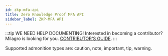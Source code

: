 ```yaml
---
id: zkp-mfa-api
title: Zero Knowledge Proof MFA API
sidebar_label: ZKP-MFA API
---
```

:::tip WE NEED HELP DOCUMENTING!
Interested in becoming a contributor? Milagro is looking for you.
[CONTRIBUTOR'S GUIDE](/docs/contributor-guide.html).
:::


Supported admonition types are: caution, note, important, tip, warning.


